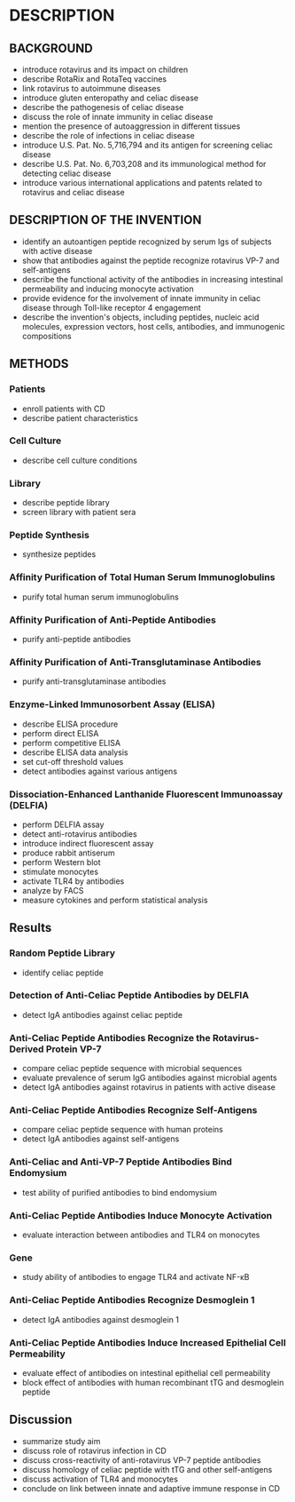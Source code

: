 # DESCRIPTION

## BACKGROUND

- introduce rotavirus and its impact on children
- describe RotaRix and RotaTeq vaccines
- link rotavirus to autoimmune diseases
- introduce gluten enteropathy and celiac disease
- describe the pathogenesis of celiac disease
- discuss the role of innate immunity in celiac disease
- mention the presence of autoaggression in different tissues
- describe the role of infections in celiac disease
- introduce U.S. Pat. No. 5,716,794 and its antigen for screening celiac disease
- describe U.S. Pat. No. 6,703,208 and its immunological method for detecting celiac disease
- introduce various international applications and patents related to rotavirus and celiac disease

## DESCRIPTION OF THE INVENTION

- identify an autoantigen peptide recognized by serum Igs of subjects with active disease
- show that antibodies against the peptide recognize rotavirus VP-7 and self-antigens
- describe the functional activity of the antibodies in increasing intestinal permeability and inducing monocyte activation
- provide evidence for the involvement of innate immunity in celiac disease through Toll-like receptor 4 engagement
- describe the invention's objects, including peptides, nucleic acid molecules, expression vectors, host cells, antibodies, and immunogenic compositions

## METHODS

### Patients

- enroll patients with CD
- describe patient characteristics

### Cell Culture

- describe cell culture conditions

### Library

- describe peptide library
- screen library with patient sera

### Peptide Synthesis

- synthesize peptides

### Affinity Purification of Total Human Serum Immunoglobulins

- purify total human serum immunoglobulins

### Affinity Purification of Anti-Peptide Antibodies

- purify anti-peptide antibodies

### Affinity Purification of Anti-Transglutaminase Antibodies

- purify anti-transglutaminase antibodies

### Enzyme-Linked Immunosorbent Assay (ELISA)

- describe ELISA procedure
- perform direct ELISA
- perform competitive ELISA
- describe ELISA data analysis
- set cut-off threshold values
- detect antibodies against various antigens

### Dissociation-Enhanced Lanthanide Fluorescent Immunoassay (DELFIA)

- perform DELFIA assay
- detect anti-rotavirus antibodies
- introduce indirect fluorescent assay
- produce rabbit antiserum
- perform Western blot
- stimulate monocytes
- activate TLR4 by antibodies
- analyze by FACS
- measure cytokines and perform statistical analysis

## Results

### Random Peptide Library

- identify celiac peptide

### Detection of Anti-Celiac Peptide Antibodies by DELFIA

- detect IgA antibodies against celiac peptide

### Anti-Celiac Peptide Antibodies Recognize the Rotavirus-Derived Protein VP-7

- compare celiac peptide sequence with microbial sequences
- evaluate prevalence of serum IgG antibodies against microbial agents
- detect IgA antibodies against rotavirus in patients with active disease

### Anti-Celiac Peptide Antibodies Recognize Self-Antigens

- compare celiac peptide sequence with human proteins
- detect IgA antibodies against self-antigens

### Anti-Celiac and Anti-VP-7 Peptide Antibodies Bind Endomysium

- test ability of purified antibodies to bind endomysium

### Anti-Celiac Peptide Antibodies Induce Monocyte Activation

- evaluate interaction between antibodies and TLR4 on monocytes

### Gene

- study ability of antibodies to engage TLR4 and activate NF-κB

### Anti-Celiac Peptide Antibodies Recognize Desmoglein 1

- detect IgA antibodies against desmoglein 1

### Anti-Celiac Peptide Antibodies Induce Increased Epithelial Cell Permeability

- evaluate effect of antibodies on intestinal epithelial cell permeability
- block effect of antibodies with human recombinant tTG and desmoglein peptide

## Discussion

- summarize study aim
- discuss role of rotavirus infection in CD
- discuss cross-reactivity of anti-rotavirus VP-7 peptide antibodies
- discuss homology of celiac peptide with tTG and other self-antigens
- discuss activation of TLR4 and monocytes
- conclude on link between innate and adaptive immune response in CD

